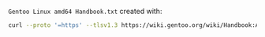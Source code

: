 `Gentoo Linux amd64 Handbook.txt` created with:

```bash
curl --proto '=https' --tlsv1.3 https://wiki.gentoo.org/wiki/Handbook:AMD64/Full/Installation | html2text -utf8 -width 9999 | cat -v | sed -e 's/\(.\)\^H\(.\)/\2/g' -e 's/\(.\)\^H\(.\)/\2/g' > Gentoo\ Linux\ amd64\ Handbook.txt
```
